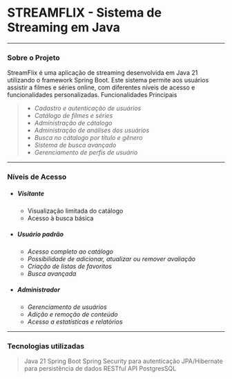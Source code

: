 # __STREAMFLIX__ - Sistema de Streaming em Java
---
### Sobre o Projeto

StreamFlix é uma aplicação de streaming desenvolvida em Java 21 utilizando o framework Spring Boot. Este sistema permite aos usuários assistir a filmes e séries online, com diferentes níveis de acesso e funcionalidades personalizadas.
Funcionalidades Principais

> - *Cadastro e autenticação de usuários*
> - *Catálogo de filmes e séries*
> - *Administração de cátalogo*
> - *Administração de análises dos usuários*
> - *Busca no cátalogo por título e gênero*
> - *Sistema de busca avançado*
> - *Gerenciamento de perfis de usuário*

---
### Níveis de Acesso

- ##### Visitante
    - Visualização limitada do catálogo
    - Acesso à busca básica
- ##### Usuário padrão
    - *Acesso completo ao catálogo*
    - *Possibilidade de adicionar, atualizar ou remover avaliação*
    - *Criação de listas de favoritos*
    - *Busca avançada*
- ##### Administrador
    - *Gerenciamento de usuários*
    - *Adição e remoção de conteúdo*
    - *Acesso a estatísticas e relatórios*
---
### Tecnologias utilizadas

> Java 21
> Spring Boot
> Spring Security para autenticação
> JPA/Hibernate para persistência de dados
> RESTful API
> PostgresSQL